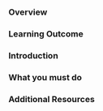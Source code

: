 ### Overview


### Learning Outcome


### Introduction


<!-- ![](./images/CRUD.png) -->




### What you must do


### Additional Resources
